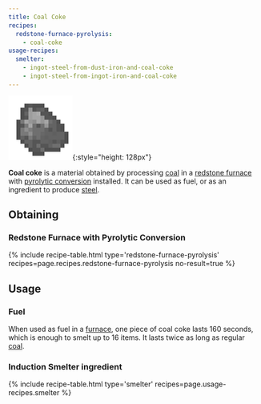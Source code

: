 ```yaml
---
title: Coal Coke
recipes:
  redstone-furnace-pyrolysis:
    - coal-coke
usage-recipes:
  smelter:
    - ingot-steel-from-dust-iron-and-coal-coke
    - ingot-steel-from-ingot-iron-and-coal-coke
---
```


![Coal coke](/assets/images/thermal-foundation/coal-coke.png){:style="height: 128px"}


**Coal coke** is a material obtained by processing
[coal](https://minecraft.gamepedia.com/Coal) in a [redstone
furnace](/docs/thermal-expansion/machines/redstone-furnace/) with [pyrolytic
conversion](/docs/thermal-expansion/augments/machine/pyrolytic-conversion/)
installed. It can be used as fuel, or as an ingredient to produce
[steel](/docs/thermal-foundation/items/materials/ingots/steel-ingot/).


Obtaining
---------

### Redstone Furnace with Pyrolytic Conversion
{% include recipe-table.html type='redstone-furnace-pyrolysis' recipes=page.recipes.redstone-furnace-pyrolysis no-result=true %}


Usage
-----

### Fuel
When used as fuel in a [furnace](https://minecraft.gamepedia.com/Furnace), one
piece of coal coke lasts 160 seconds, which is enough to smelt up to 16 items.
It lasts twice as long as regular [coal](https://minecraft.gamepedia.com/Coal).

### Induction Smelter ingredient
{% include recipe-table.html type='smelter' recipes=page.usage-recipes.smelter %}
